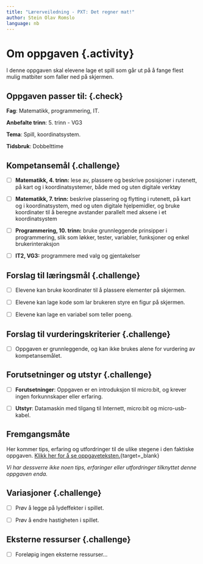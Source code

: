 ```yaml
---
title: "Lærerveiledning - PXT: Det regner mat!"
author: Stein Olav Romslo
language: nb
---
```



# Om oppgaven {.activity}

I denne oppgaven skal elevene lage et spill som går ut på å fange flest mulig
matbiter som faller ned på skjermen.

## Oppgaven passer til: {.check}

__Fag__: Matematikk, programmering, IT.

__Anbefalte trinn__: 5. trinn - VG3

__Tema__: Spill, koordinatsystem.

__Tidsbruk__: Dobbelttime

## Kompetansemål {.challenge}

- [ ] __Matematikk, 4. trinn:__ lese av, plassere og beskrive posisjoner i
  rutenett, på kart og i koordinatsystemer, både med og uten digitale verktøy

- [ ] __Matematikk, 7. trinn:__ beskrive plassering og flytting i rutenett, på
  kart og i koordinatsystem, med og uten digitale hjelpemidler, og bruke
  koordinater til å beregne avstander parallelt med aksene i et koordinatsystem

- [ ] __Programmering, 10. trinn:__ bruke grunnleggende prinsipper i
  programmering, slik som løkker, tester, variabler, funksjoner og enkel
  brukerinteraksjon

- [ ] __IT2, VG3:__ programmere med valg og gjentakelser

## Forslag til læringsmål {.challenge}

- [ ] Elevene kan bruke koordinater til å plassere elementer på skjermen.

- [ ] Elevene kan lage kode som lar brukeren styre en figur på skjermen.

- [ ] Elevene kan lage en variabel som teller poeng.

## Forslag til vurderingskriterier {.challenge}

- [ ] Oppgaven er grunnleggende, og kan ikke brukes alene for vurdering av
  kompetansemålet.

## Forutsetninger og utstyr {.challenge}

- [ ] __Forutsetninger__: Oppgaven er en introduksjon til micro:bit, og krever
  ingen forkunnskaper eller erfaring.

- [ ] __Utstyr__: Datamaskin med tilgang til Internett, micro:bit og
  micro-usb-kabel.

## Fremgangsmåte

Her kommer tips, erfaring og utfordringer til de ulike stegene i den faktiske
oppgaven. [Klikk her for å se
oppgaveteksten.](../pxt_det_regner_mat/det_regner_mat.html){target=_blank}

_Vi har dessverre ikke noen tips, erfaringer eller utfordringer tilknyttet denne
oppgaven enda._

## Variasjoner {.challenge}

- [ ] Prøv å legge på lydeffekter i spillet.

- [ ] Prøv å endre hastigheten i spillet.

## Eksterne ressurser {.challenge}

- [ ] Foreløpig ingen eksterne ressurser...
